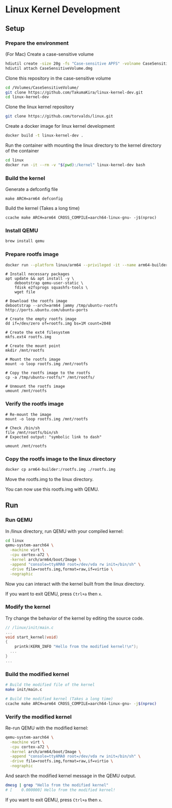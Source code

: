 # Linux Kernel Development

## Setup

### Prepare the environment

(For Mac) Create a case-sensitive volume

```sh (host machine)
hdiutil create -size 20g -fs "Case-sensitive APFS" -volname CaseSensitiveVolume CaseSensitiveVolume.dmg
hdiutil attach CaseSensitiveVolume.dmg
```

Clone this repository in the case-sensitive volume

```sh (host machine)
cd /Volumes/CaseSensitiveVolume/
git clone https://github.com/TakumaKira/linux-kernel-dev.git
cd linux-kernel-dev
```

Clone the linux kernel repository

```sh (host machine)
git clone https://github.com/torvalds/linux.git
```

Create a docker image for linux kernel development

```sh (host machine)
docker build -t linux-kernel-dev .
```

Run the container with mounting the linux directory to the kernel directory of the container

```sh (host machine)
cd linux
docker run -it --rm -v "$(pwd):/kernel" linux-kernel-dev bash
```

### Build the kernel

Generate a defconfig file

```shell (linux-kernel-dev container)
make ARCH=arm64 defconfig
```

Build the kernel (Takes a long time)

```shell (linux-kernel-dev container)
ccache make ARCH=arm64 CROSS_COMPILE=aarch64-linux-gnu- -j$(nproc)
```

### Install QEMU

```sh (host machine)
brew install qemu
``` 

### Prepare rootfs image

```sh (host machine)
docker run --platform linux/arm64 --privileged -it --name arm64-builder ubuntu:22.04 bash
```

```shell (arm64-builder container)
# Install necessary packages
apt update && apt install -y \
    debootstrap qemu-user-static \
    fdisk e2fsprogs squashfs-tools \
    wget file

# Download the rootfs image
debootstrap --arch=arm64 jammy /tmp/ubuntu-rootfs http://ports.ubuntu.com/ubuntu-ports

# Create the empty rootfs image
dd if=/dev/zero of=rootfs.img bs=1M count=2048

# Create the ext4 filesystem
mkfs.ext4 rootfs.img

# Create the mount point
mkdir /mnt/rootfs

# Mount the rootfs image
mount -o loop rootfs.img /mnt/rootfs

# Copy the rootfs image to the rootfs
cp -a /tmp/ubuntu-rootfs/* /mnt/rootfs/

# Unmount the rootfs image
umount /mnt/rootfs
```

### Verify the rootfs image

```shell (arm64-builder container)
# Re-mount the image
mount -o loop rootfs.img /mnt/rootfs

# Check /bin/sh
file /mnt/rootfs/bin/sh
# Expected output: "symbolic link to dash"

umount /mnt/rootfs
```

### Copy the rootfs image to the linux directory

```sh (host machine)
docker cp arm64-builder:/rootfs.img ./rootfs.img
```

Move the rootfs.img to the linux directory.

You can now use this rootfs.img with QEMU.

## Run

### Run QEMU

In /linux directory, run QEMU with your compiled kernel:

```sh
cd linux
qemu-system-aarch64 \
  -machine virt \
  -cpu cortex-a72 \
  -kernel arch/arm64/boot/Image \
  -append "console=ttyAMA0 root=/dev/vda rw init=/bin/sh" \
  -drive file=rootfs.img,format=raw,if=virtio \
  -nographic
```

Now you can interact with the kernel built from the linux directory.

If you want to exit QEMU, press `Ctrl+a` then `x`.

### Modify the kernel

Try change the behavior of the kernel by editing the source code.

```c
// /linux/init/main.c
...
void start_kernel(void)
{
	printk(KERN_INFO "Hello from the modified kernel!\n");
  ...
}
...
```

### Build the modified kernel

```bash (linux-kernel-dev container)
# Build the modified file of the kernel
make init/main.c

# Build the modified kernel (Takes a long time)
ccache make ARCH=arm64 CROSS_COMPILE=aarch64-linux-gnu- -j$(nproc)
```

### Verify the modified kernel

Re-run QEMU with the modified kernel:

```sh
qemu-system-aarch64 \
  -machine virt \
  -cpu cortex-a72 \
  -kernel arch/arm64/boot/Image \
  -append "console=ttyAMA0 root=/dev/vda rw init=/bin/sh" \
  -drive file=rootfs.img,format=raw,if=virtio \
  -nographic
```

And search the modified kernel message in the QEMU output.

```bash (QEMU)
dmesg | grep "Hello from the modified kernel"
# [    0.000000] Hello from the modified kernel!
```

If you want to exit QEMU, press `Ctrl+a` then `x`.
